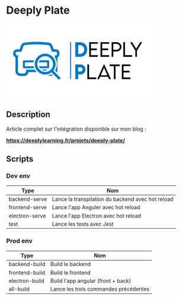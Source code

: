 # Deeply Plate
![logo](./src/assets/icoN/icon_resized.png)

## Description
Article complet sur l'intégration disponible sur mon blog :

**https://deeplylearning.fr/projets/deeply-plate/**

## Scripts
### Dev env
| Type  | Nom |
| ------------- | ------------- |
| backend-serve  | Lance la transpilation du backend avec hot reload  |
| frontend-serve  | Lance l'app Anguler avec hot reload  |
| electron-serve  | Lance l'app Electron avec hot reload  |
| test  | Lance les tests avec Jest  |

### Prod env
| Type  | Nom |
| ------------- | ------------- |
| backend-build  | Build le backend  |
| frontend-build  | Build le frontend  |
| electron-build  | Build  l'app angular (front + back)  |
| all-build  | Lance les trois commandes précédentes |